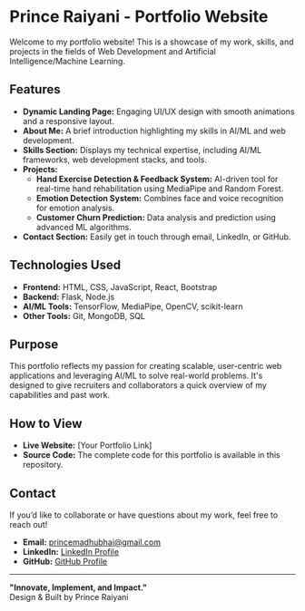 # Prince Raiyani - Portfolio Website  

Welcome to my portfolio website! This is a showcase of my work, skills, and projects in the fields of Web Development and Artificial Intelligence/Machine Learning.  

## Features  
- **Dynamic Landing Page:** Engaging UI/UX design with smooth animations and a responsive layout.  
- **About Me:** A brief introduction highlighting my skills in AI/ML and web development.  
- **Skills Section:** Displays my technical expertise, including AI/ML frameworks, web development stacks, and tools.  
- **Projects:**  
  - **Hand Exercise Detection & Feedback System:** AI-driven tool for real-time hand rehabilitation using MediaPipe and Random Forest.  
  - **Emotion Detection System:** Combines face and voice recognition for emotion analysis.  
  - **Customer Churn Prediction:** Data analysis and prediction using advanced ML algorithms.  
- **Contact Section:** Easily get in touch through email, LinkedIn, or GitHub.  

## Technologies Used  
- **Frontend:** HTML, CSS, JavaScript, React, Bootstrap  
- **Backend:** Flask, Node.js  
- **AI/ML Tools:** TensorFlow, MediaPipe, OpenCV, scikit-learn  
- **Other Tools:** Git, MongoDB, SQL  

## Purpose  
This portfolio reflects my passion for creating scalable, user-centric web applications and leveraging AI/ML to solve real-world problems. It's designed to give recruiters and collaborators a quick overview of my capabilities and past work.  

## How to View  
- **Live Website:** [Your Portfolio Link]  
- **Source Code:** The complete code for this portfolio is available in this repository.  

## Contact  
If you’d like to collaborate or have questions about my work, feel free to reach out!  
- **Email:** princemadhubhai@gmail.com  
- **LinkedIn:** [LinkedIn Profile](https://www.linkedin.com/in/prince-raiyani-695a36250/)  
- **GitHub:** [GitHub Profile](https://github.com/prince41773)  

---

**"Innovate, Implement, and Impact."**  
Design & Built by Prince Raiyani  
